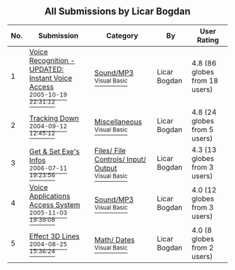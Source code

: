 ﻿<div align="center">

## All Submissions by Licar Bogdan

</div>

No.  | Submission | Category | By   | User Rating
---- | ---------- | -------- | ---- | -----------
1 | [Voice Recognition \- UPDATED: Instant Voice Access<br /><sup>2005-10-19 22:31:12</sup>](https://github.com/Planet-Source-Code/licar-bogdan-voice-recognition-updated-instant-voice-access__1-62860) | [Sound/MP3<br /><sup>Visual Basic</sup>](../ByCategory/sound-mp3__1-45.md) | Licar Bogdan | 4.8 (86 globes from 18 users)
2 | [Tracking Down<br /><sup>2004-09-12 12:45:12</sup>](https://github.com/Planet-Source-Code/licar-bogdan-tracking-down__1-56101) | [Miscellaneous<br /><sup>Visual Basic</sup>](../ByCategory/miscellaneous__1-1.md) | Licar Bogdan | 4.8 (24 globes from 5 users)
3 | [Get &amp; Set Exe's Infos<br /><sup>2006-07-11 19:23:56</sup>](https://github.com/Planet-Source-Code/licar-bogdan-get-amp-set-exe-s-infos__1-65960) | [Files/ File Controls/ Input/ Output<br /><sup>Visual Basic</sup>](../ByCategory/files-file-controls-input-output__1-3.md) | Licar Bogdan | 4.3 (13 globes from 3 users)
4 | [Voice Applications Access System<br /><sup>2005-11-03 19:39:08</sup>](https://github.com/Planet-Source-Code/licar-bogdan-voice-applications-access-system__1-63157) | [Sound/MP3<br /><sup>Visual Basic</sup>](../ByCategory/sound-mp3__1-45.md) | Licar Bogdan | 4.0 (12 globes from 3 users)
5 | [Effect 3D Lines<br /><sup>2004-08-25 15:36:24</sup>](https://github.com/Planet-Source-Code/licar-bogdan-effect-3d-lines__1-55821) | [Math/ Dates<br /><sup>Visual Basic</sup>](../ByCategory/math-dates__1-37.md) | Licar Bogdan | 4.0 (8 globes from 2 users)
